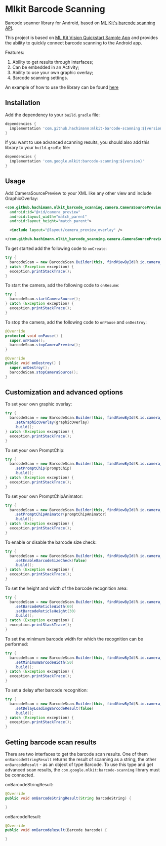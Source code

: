 # Mlkit Barcode Scanning
Barcode scanner library for Android, based on [ML Kit's barcode scanning API][1].

This project is based on [ML Kit Vision Quickstart Sample App][2] and provides the ability to quickly connect barcode scanning to the Android app.

Features:

1. Ability to get results through interfaces;
2. Can be embedded in an Activity;
3. Ability to use your own graphic overlay;
4. Barcode scanning settings.

An example of how to use the library can be found [here][3]

## Installation

Add the dependency to your `build.gradle` file:

```groovy
dependencies {
  implementation 'com.github.hachimann:mlkit-barcode-scanning:${version}'
}
```

If you want to use advanced scanning results, you should also add this library to your `build.gradle` file:

```groovy
dependencies {
  implementation 'com.google.mlkit:barcode-scanning:${version}'
}
```

## Usage

Add CameraSourcePreview to your XML like any other view and include GraphicOverlay:

```xml
<com.github.hachimann.mlkit_barcode_scanning.camera.CameraSourcePreview
  android:id="@+id/camera_preview"
  android:layout_width="match_parent"
  android:layout_height="match_parent">

  <include layout="@layout/camera_preview_overlay" />

</com.github.hachimann.mlkit_barcode_scanning.camera.CameraSourcePreview>
```

To get started add the following code to `onCreate`:

```java
try {
  barcodeScan = new BarcodeScan.Builder(this, findViewById(R.id.camera_preview)).build();
} catch (Exception exception) {
  exception.printStackTrace();
}
```

To start the camera, add the following code to `onResume`:

```java
try {
  barcodeScan.startCameraSource();
} catch (Exception exception) {
  exception.printStackTrace();
}
```

To stop the camera, add the following code to `onPause` and `onDestroy`:

```java
@Override
protected void onPause() {
  super.onPause();
  barcodeScan.stopCameraPreview();
}

@Override
public void onDestroy() {
  super.onDestroy();
  barcodeScan.stopCameraSource();
}
```

## Customization and advanced options

To set your own graphic overlay:

```java
try {
  barcodeScan = new BarcodeScan.Builder(this, findViewById(R.id.camera_preview))
    .setGraphicOverlay(graphicOverlay)
    .build();
} catch (Exception exception) {
  exception.printStackTrace();
}
```

To set your own PromptChip:

```java
try {
  barcodeScan = new BarcodeScan.Builder(this, findViewById(R.id.camera_preview))
    .setPromptChip(promptChip)
    .build();
} catch (Exception exception) {
  exception.printStackTrace();
}
```

To set your own PromptChipAnimator:

```java
try {
  barcodeScan = new BarcodeScan.Builder(this, findViewById(R.id.camera_preview))
    .setPromptChipAnimator(promptChipAnimator)
    .build();
} catch (Exception exception) {
  exception.printStackTrace();
}
```

To enable or disable the barcode size check:

```java
try {
  barcodeScan = new BarcodeScan.Builder(this, findViewById(R.id.camera_preview))
    .setEnableBarcodeSizeCheck(false)
    .build();
} catch (Exception exception) {
  exception.printStackTrace();
}
```

To set the height and width of the barcode recognition area:

```java
try {
  barcodeScan = new BarcodeScan.Builder(this, findViewById(R.id.camera_preview))
    .setBarcodeReticleWidth(60)
    .setBarcodeReticleHeight(30)
    .build();
} catch (Exception exception) {
  exception.printStackTrace();
}
```

To set the minimum barcode width for which the recognition can be performed:

```java
try {
  barcodeScan = new BarcodeScan.Builder(this, findViewById(R.id.camera_preview))
    .setMinimumBarcodeWidth(50)
    .build();
} catch (Exception exception) {
  exception.printStackTrace();
}
```

To set a delay after barcode recognition:

```java
try {
  barcodeScan = new BarcodeScan.Builder(this, findViewById(R.id.camera_preview))
    .setDelayLoadingBarcodeResult(false)
    .build();
} catch (Exception exception) {
  exception.printStackTrace();
}
```

## Getting barcode scan results

There are two interfaces to get the barcode scan results.
One of them `onBarcodeStringResult` returns the result of scanning as a string, the other `onBarcodeResult` - as an object of type Barcode. To use this type and get advanced scan results, the `com.google.mlkit:barcode-scanning` library must be connected.

onBarcodeStringResult:

```java
@Override
public void onBarcodeStringResult(String barcodeString) {

}
```

onBarcodeResult:

```java
@Override
public void onBarcodeResult(Barcode barcode) {

}
```

[1]: https://developers.google.com/ml-kit
[2]: https://github.com/googlesamples/mlkit/tree/master/android/vision-quickstart
[3]: https://github.com/Hachimann/mlkit-barcode-scanning/tree/master/app
